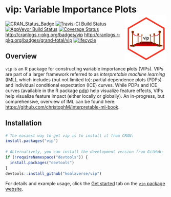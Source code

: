 
# vip: Variable Importance Plots <img src="man/figures/logo-vip.png" align="right" width="130" height="150" />

[![CRAN\_Status\_Badge](http://www.r-pkg.org/badges/version/vip)](https://cran.r-project.org/package=vip)
[![Travis-CI Build
Status](https://travis-ci.org/koalaverse/vip.svg?branch=master)](https://travis-ci.org/koalaverse/vip)
[![AppVeyor Build
Status](https://ci.appveyor.com/api/projects/status/github/koalaverse/vip?branch=master&svg=true)](https://ci.appveyor.com/project/koalaverse/vip)
[![Coverage
Status](https://img.shields.io/codecov/c/github/bgreenwell/vip.svg)](https://codecov.io/github/bgreenwell/vip?branch=master)
<http://cranlogs.r-pkg.org/badges/vip>
<http://cranlogs.r-pkg.org/badges/grand-total/vip>
[![lifecycle](https://img.shields.io/badge/lifecycle-maturing-brightgreen.svg)](https://www.tidyverse.org/lifecycle/#stable)

## Overview

`vip` is an R package for constructing **v**ariable **i**mportance
**p**lots (VIPs). VIPs are part of a larger framework referred to as
*interpretable machine learning* (IML), which includes (but not limited
to): partial dependence plots (PDPs) and individual conditional
expectation (ICE) curves. While PDPs and ICE curves (available in the R
package [pdp](https://cran.r-project.org/package=pdp)) help visualize
feature effects, VIPs help visualize feature impact (either locally or
globally). An in-progress, but comprehensive, overview of IML can be
found here: <https://github.com/christophM/interpretable-ml-book>.

## Installation

``` r
# The easiest way to get vip is to install it from CRAN:
install.packages("vip")

# ALternatively, you can install the development version from GitHub:
if (!requireNamespace("devtools")) {
  install.packages("devtools")
}
devtools::install_github("koalaverse/vip")
```

For details and example usage, click the [Get
started](https://koalaverse.github.io/vip/articles/vip.html) tab on the
[`vip` package website](https://koalaverse.github.io/vip/index.html).
